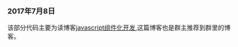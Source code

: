 ### 2017年7月8日
该部分代码主要为读博客[javascript组件化开发](http://purplebamboo.github.io/2015/03/16/javascript-component/),这篇博客也是群主推荐到群里的博客。